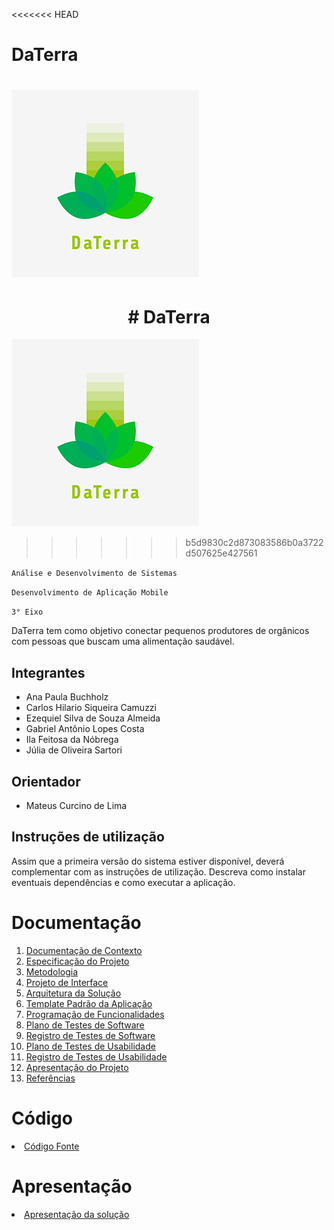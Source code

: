 <<<<<<< HEAD
# DaTerra

![logo300x300](https://github.com/ICEI-PUC-Minas-PMV-ADS/pmv-ads-2022-2-e3-proj-mov-t2-da-terra/blob/main/entregas/images/logo/logo300x300.png)
=======
<h1 align="center"># DaTerra</h1>

 ![logo300x300](https://github.com/ICEI-PUC-Minas-PMV-ADS/pmv-ads-2022-2-e3-proj-mov-t2-da-terra/blob/main/entregas/images/logo/logo300x300.png)
>>>>>>> b5d9830c2d873083586b0a3722d507625e427561

`Análise e Desenvolvimento de Sistemas`

`Desenvolvimento de Aplicação Mobile`

`3° Eixo`

DaTerra tem como objetivo conectar pequenos produtores de orgânicos com pessoas que buscam uma alimentação saudável.

## Integrantes

* Ana Paula Buchholz
* Carlos Hilario Siqueira Camuzzi
* Ezequiel Silva de Souza Almeida
* Gabriel Antônio Lopes Costa 
* Ila Feitosa da Nóbrega 
* Júlia de Oliveira Sartori 


## Orientador

* Mateus Curcino de Lima

## Instruções de utilização

Assim que a primeira versão do sistema estiver disponível, deverá complementar com as instruções de utilização. Descreva como instalar eventuais dependências e como executar a aplicação.

# Documentação

<ol>
<li><a href="docs/01-Documentação de Contexto.md"> Documentação de Contexto</a></li>
<li><a href="docs/02-Especificação do Projeto.md"> Especificação do Projeto</a></li>
<li><a href="docs/03-Metodologia.md"> Metodologia</a></li>
<li><a href="docs/04-Projeto de Interface.md"> Projeto de Interface</a></li>
<li><a href="docs/05-Arquitetura da Solução.md"> Arquitetura da Solução</a></li>
<li><a href="docs/06-Template Padrão da Aplicação.md"> Template Padrão da Aplicação</a></li>
<li><a href="docs/07-Programação de Funcionalidades.md"> Programação de Funcionalidades</a></li>
<li><a href="docs/08-Plano de Testes de Software.md"> Plano de Testes de Software</a></li>
<li><a href="docs/09-Registro de Testes de Software.md"> Registro de Testes de Software</a></li>
<li><a href="docs/10-Plano de Testes de Usabilidade.md"> Plano de Testes de Usabilidade</a></li>
<li><a href="docs/11-Registro de Testes de Usabilidade.md"> Registro de Testes de Usabilidade</a></li>
<li><a href="docs/12-Apresentação do Projeto.md"> Apresentação do Projeto</a></li>
<li><a href="docs/13-Referências.md"> Referências</a></li>
</ol>

# Código

<li><a href="src/README.md"> Código Fonte</a></li>

# Apresentação

<li><a href="presentation/README.md"> Apresentação da solução</a></li>
